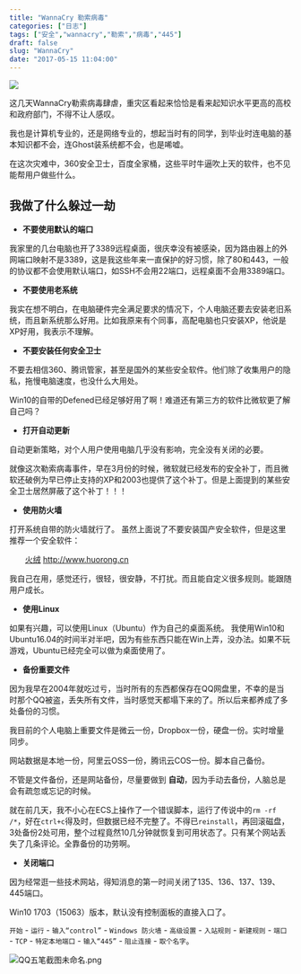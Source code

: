 ```yaml
---
title: "WannaCry 勒索病毒"
categories: ["日志"]
tags: ["安全","wannacry","勒索","病毒","445"]
draft: false
slug: "WannaCry"
date: "2017-05-15 11:04:00"
---
```


<img src="https://cdn.jsdelivr.net/gh/eallion/eallion.github.io@master/images/2017/05/15/3478243449.jpg">

这几天WannaCry勒索病毒肆虐，重灾区看起来恰恰是看来起知识水平更高的高校和政府部门，不得不让人感叹。

我也是计算机专业的，还是网络专业的，想起当时有的同学，到毕业时连电脑的基本知识都不会，连Ghost装系统都不会，也是唏嘘。

在这次灾难中，360安全卫士，百度全家桶，这些平时牛逼吹上天的软件，也不见能帮用户做些什么。

## 我做了什么躲过一劫

- **不要使用默认的端口**

我家里的几台电脑也开了3389远程桌面，很庆幸没有被感染，因为路由器上的外网端口映射不是3389，这是我这些年来一直保护的好习惯，除了80和443，一般的协议都不会使用默认端口，如SSH不会用22端口，远程桌面不会用3389端口。

- **不要使用老系统**

我实在想不明白，在电脑硬件完全满足要求的情况下，个人电脑还要去安装老旧系统，而且新系统那么好用。比如我原来有个同事，高配电脑也只安装XP，他说是XP好用，我表示不理解。

- **不要安装任何安全卫士**

不要去相信360、腾讯管家，甚至是国外的某些安全软件。他们除了收集用户的隐私，拖慢电脑速度，也没什么大用处。

Win10的自带的Defened已经足够好用了啊！难道还有第三方的软件比微软更了解自己吗？

- **打开自动更新**

自动更新策略，对个人用户使用电脑几乎没有影响，完全没有关闭的必要。

就像这次勒索病毒事件，早在3月份的时候，微软就已经发布的安全补丁，而且微软还破例为早已停止支持的XP和2003也提供了这个补丁。但是上面提到的某些安全卫士居然屏蔽了这个补丁！！！

- **使用防火墙**

打开系统自带的防火墙就行了。
虽然上面说了不要安装国产安全软件，但是这里推荐一个安全软件：

　　<a href="http://www.huorong.cn/" target="_blank">火绒</a> <a href="http://www.huorong.cn/" target="_blank">http://www.huorong.cn</a>

我自己在用，感觉还行，很轻，很安静，不打扰。而且能自定义很多规则。能跟随用户成长。

- **使用Linux**

如果有兴趣，可以使用Linux（Ubuntu）作为自己的桌面系统。
我使用Win10和Ubuntu16.04的时间半对半吧，因为有些东西只能在Win上弄，没办法。如果不玩游戏，Ubuntu已经完全可以做为桌面使用了。

- **备份重要文件**

因为我早在2004年就吃过亏，当时所有的东西都保存在QQ网盘里，不幸的是当时那个QQ被盗，丢失所有文件，当时感觉天都塌下来的了。所以后来都养成了多处备份的习惯。

我目前的个人电脑上重要文件是微云一份，Dropbox一份，硬盘一份。实时增量同步。

网站数据是本地一份，阿里云OSS一份，腾讯云COS一份。脚本自己备份。

不管是文件备份，还是网站备份，尽量要做到 **自动**，因为手动去备份，人脑总是会有疏忽或忘记的时候。

就在前几天，我不小心在ECS上操作了一个错误脚本，运行了传说中的`rm -rf /*`，好在`ctrl+c`得及时，但数据已经不完整了。不得已`reinstall`，再回滚磁盘，3处备份2处可用，整个过程竟然10几分钟就恢复到可用状态了。只有某个网站丢失了几条评论。全靠备份的功劳啊。

- **关闭端口**

因为经常逛一些技术网站，得知消息的第一时间关闭了135、136、137、139、445端口。

Win10 1703（15063）版本，默认没有控制面板的直接入口了。

`开始` - `运行` - `输入“control”` - `Windows 防火墙` - `高级设置` - `入站规则` - `新建规则` - `端口` - `TCP` - `特定本地端口` - `输入“445”` - `阻止连接` - `取个名字`。

![QQ五笔截图未命名.png](https://cdn.jsdelivr.net/gh/eallion/eallion.github.io@master/images/2017/05/15/2504829206.png)
